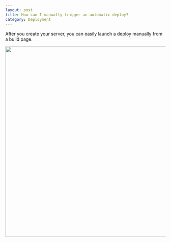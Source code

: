 ```yaml
---
layout: post
title: How can I manually trigger an automatic deploy?
category: Deployment
---
```


After you create your server, you can easily launch a deploy manually from a build page.

<img src="/docs/assets/img/how-to-trigger-an-automatic-deploy/manual-deploy.png" width="600">
